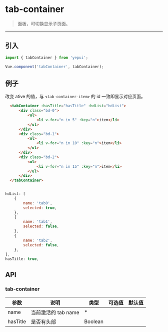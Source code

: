 # tab-container

> 面板，可切换显示子页面。

----------

## 引入

```javascript
import { tabContainer } from 'yepui';

Vue.component('tabContainer', tabContainer);
```

## 例子

改变 ative 的值，与 `<tab-container-item>` 的 id 一致即显示对应页面。

```html
  <tabContainer :hasTitle="hasTitle" :hdList="hdList">
      <div class="bd-0">
          <ul>
              <li v-for="n in 5" :key="n">item</li>
          </ul>
      </div>
      <div class="bd-1">
          <ul>
              <li v-for="n in 10" :key="n">item</li>
          </ul>
      </div>
      <div class="bd-2">
          <ul>
              <li v-for="n in 15" :key="n">item</li>
          </ul>
      </div>
  </tabContainer>
```

```js

hdList: [
    {
        name: 'tab0',
        selected: true,
    },
    {
        name: 'tab1',
        selected: false,
    },
    {
        name: 'tab2',
        selected: false,
    },
],
hasTitle: true,

```

## API
### tab-container

| 参数 | 说明 | 类型 | 可选值 | 默认值 |
|------|-------|---------|-------|--------|
| name | 当前激活的 tab name | * | | |
| hasTitle | 是否有头部 | Boolean | |  |
